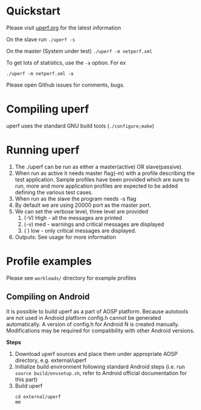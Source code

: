# Quickstart

Please visit [uperf.org](http://www.uperf.org) for the latest information

On the slave run `./uperf -s`

On the master (System under test) `./uperf -m netperf.xml`

To get lots of statistics, use the `-a` option. For ex

    ./uperf -m netperf.xml -a

Please open Github issues for comments, bugs.


# Compiling uperf

uperf uses the standard GNU build tools (`./configure;make`)

# Running uperf

1. The ./uperf can be run as either a master(active) OR slave(passive).
2. When run as active it needs  master flag(-m) with a profile describing
   the test application. Sample profiles have been provided which are
   sure to run, more and more application profiles are expected to be
   added defining the various test cases.
3. When run as the slave the program needs -s flag
4. By default we are using 20000 port as the master port.
5. We can set the verbose level, three level are provided
	1. (-V) High - all the messages are printed
	2. (-v) med - warnings and critical messages are displayed
	3. ( )  low - only critical messages are displayed.
6. Outputs: See usage for more information


# Profile examples

Please see `workloads/` directory for example profiles

## Compiling on Android

It is possible to build uperf as a part of AOSP platform. Because autotools
are not used in Android platform config.h cannot be generated automatically.
A version of config.h for Android N is created manually. Modifications may
be required for compatibility with other Android versions.

**Steps**

1. Download uperf sources and place them under appropriate AOSP directory,
   e.g. external/uperf
2. Initialize build environment following standard Android steps
   (i.e. run `source build/envsetup.sh`, refer to Android official documentation
   for this part)
3. Build uperf
   ```
   cd external/uperf
   mm
   ```
